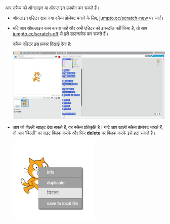 आप स्क्रैच को ऑनलाइन या ऑफ़लाइन उपयोग कर सकते हैं।

+ ऑनलाइन एडिटर द्वारा नया स्क्रैच प्रोजेक्ट बनाने के लिए, <a href="http://jumpto.cc/scratch-new" target="_blank">jumpto.cc/scratch-new</a> पर जाएँ।

+ यदि आप ऑफ़लाइन काम करना चाहें और अभी एडिटर को इनस्टॉल नहीं किया है, तो आप <a href="http://jumpto.cc/scratch-off" target="_blank">jumpto.cc/scratch-off</a> से इसे डाउनलोड कर सकते हैं।
    
    स्क्रैच एडिटर इस प्रकार दिखाई देता है:
    
    ![स्क्रीनशॉट](images/scratch-editor.png)

+ आप जो बिल्ली स्प्राइट देख सकते हैं, वह स्क्रैच प्रतिकृति है। यदि आप खाली स्क्रैच प्रोजेक्ट चाहते हैं, तो आप 'बिल्ली' पर राइट क्लिक करके और फिर **delete** पर क्लिक करके इसे हटा सकते हैं।
    
    ![स्क्रीनशॉट](images/delete.png)